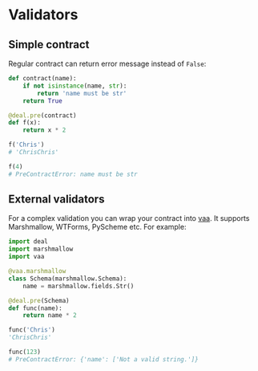 # Validators

## Simple contract

Regular contract can return error message instead of `False`:

```python
def contract(name):
    if not isinstance(name, str):
        return 'name must be str'
    return True

@deal.pre(contract)
def f(x):
    return x * 2

f('Chris')
# 'ChrisChris'

f(4)
# PreContractError: name must be str
```

## External validators

For a complex validation you can wrap your contract into [vaa](https://github.com/life4/vaa). It supports Marshmallow, WTForms, PyScheme etc. For example:

```python
import deal
import marshmallow
import vaa

@vaa.marshmallow
class Schema(marshmallow.Schema):
    name = marshmallow.fields.Str()

@deal.pre(Schema)
def func(name):
    return name * 2

func('Chris')
'ChrisChris'

func(123)
# PreContractError: {'name': ['Not a valid string.']}
```
